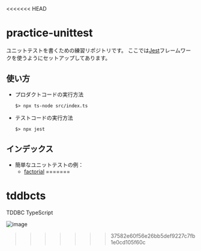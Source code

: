 <<<<<<< HEAD
# practice-unittest

ユニットテストを書くための練習リポジトリです。
ここでは[Jest](https://jestjs.io)フレームワークを使うようにセットアップしてあります。

## 使い方

- プロダクトコードの実行方法
  ```
  $> npx ts-node src/index.ts
  ```

- テストコードの実行方法
  ```
  $> npx jest
  ```

## インデックス

- 簡単なユニットテストの例：
  - [factorial](./src/usagecases/factorial.ts)
=======
# tddbcts
TDDBC TypeScript

![image](https://github.com/Greek-Academy/tddbcts/assets/219586/4450dfb9-e027-4365-8143-ed104408c5e6)

>>>>>>> 37582e60f56e26bb5def9227c7fb1e0cd105f60c
